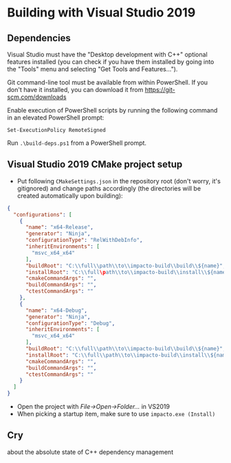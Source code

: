# Building with Visual Studio 2019

## Dependencies

Visual Studio must have the "Desktop development with C++" optional features installed (you can check if you have them installed by going into the "Tools" menu and selecting "Get Tools and Features...").

Git command-line tool must be available from within PowerShell. If you don't have it installed, you can download it from https://git-scm.com/downloads

Enable execution of PowerShell scripts by running the following command in an elevated PowerShell prompt:

`Set-ExecutionPolicy RemoteSigned`

Run `.\build-deps.ps1` from a PowerShell prompt.

## Visual Studio 2019 CMake project setup

- Put following `CMakeSettings.json` in the repository root (don't worry, it's gitignored) and change paths accordingly (the directories will be created automatically upon building):

```json
{
  "configurations": [
    {
      "name": "x64-Release",
      "generator": "Ninja",
      "configurationType": "RelWithDebInfo",
      "inheritEnvironments": [
        "msvc_x64_x64"
      ],
      "buildRoot": "C:\\full\\path\\to\\impacto-build\\build\\${name}",
      "installRoot": "C:\\full\path\\to\\impacto-build\\install\\${name}",
      "cmakeCommandArgs": "",
      "buildCommandArgs": "",
      "ctestCommandArgs": ""
    },
    {
      "name": "x64-Debug",
      "generator": "Ninja",
      "configurationType": "Debug",
      "inheritEnvironments": [
        "msvc_x64_x64"
      ],
      "buildRoot": "C:\\full\\path\\to\\impacto-build\\build\\${name}",
      "installRoot": "C:\\full\\path\\to\\impacto-build\\install\\${name}",
      "cmakeCommandArgs": "",
      "buildCommandArgs": "",
      "ctestCommandArgs": ""
    }
  ]
}
```

- Open the project with *File->Open->Folder...* in VS2019
- When picking a startup item, make sure to use `impacto.exe (Install)`

## Cry

about the absolute state of C++ dependency management